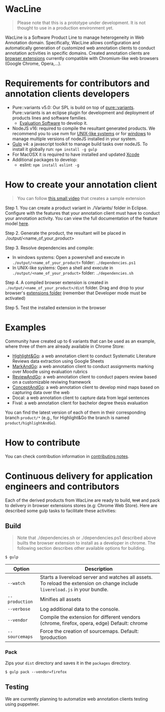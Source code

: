 ﻿# WacLine
> Please note that this is a prototype under development. It is not thought to use in a production environment yet.

WacLine is a Software Product Line to manage heterogeneity in Web Annotation domain. Specifically, WacLine allows configuration and automatically generation of customized web annotation clients to conduct annotation activities in specific domains.
Created annotation clients are [browser extensions](https://developer.mozilla.org/en-US/docs/Mozilla/Add-ons/WebExtensions) currently compatible with Chromium-like web browsers (Google Chrome, Opera,...).

# Requirements for contributors and annotation clients developers
* Pure::variants v5.0: Our SPL is build on top of [pure::variants](https://www.pure-systems.com/). Pure::variants is an eclipse plugin for development and deployment of products lines and software families.
  * [Evaluation Software](https://www.pure-systems.com/support/purevariants-download) to develop it. 
* NodeJS v16: required to compile the resultant generated products. We recommend you to use nvm for [UNIX-like systems](https://github.com/nvm-sh/nvm) or for [windows](https://github.com/coreybutler/nvm-windows) to manage multiple versions of nodeJS installed in your system.
* [Gulp](https://gulpjs.com/) v4: a javascript toolkit to manage build tasks over nodeJS. To install it globally run:
`npm install -g gulp`
* For MacOSX it is required to have installed and updated [Xcode](https://developer.apple.com/xcode/)
* Additional packages to develop:
  * eslint: `npm install eslint -g`

# How to create your annotation client
> You can follow [this small video](https://go.haritzmedina.com/waclineVideo) that creates a sample extension 

Step 1. You can create a product variant in ./Variants/ folder in Eclipse. Configure with the features that your annotation client must have to conduct your annotation activity. You can view the full documentation of the feature model [here](https://onekin.github.io/WacLine/featureModel/).

Step 2. Generate the product, the resultant will be placed in ./output/<name_of_your_product>

Step 3. Resolve dependencies and compile:
* In windows systems: Open a powershell and execute in `./output/<name_of_your_product>` folder:
`./dependencies.ps1`
* In UNIX-like systems: Open a shell and execute in `./output/<name_of_your_product>` folder:
`./dependencies.sh`

Step 4. A compiled browser extension is created in `./output/<name_of_your_product>/dist` folder. Drag and drop to your browser's [extensions folder](chrome://extensions/) (remember that Developer mode must be activated)

Step 5. Test the installed extension in the browser

# Examples
Community have created up to 6 variants that can be used as an example, where three of them are already available in Chrome Store:
* [Highlight&Go](https://chrome.google.com/webstore/detail/highlightgo/bihmalipgnlomidlpekdnoohiejppfmo): a web annotation client to conduct Systematic Literature Reviews data extraction using Google Sheets
* [MarkAndGo](https://chrome.google.com/webstore/detail/markgo/kjedcndgienemldgjpjjnhjdhfoaocfa): a web annotation client to conduct assignments marking over Moodle using evaluation rubrics
* [ReviewAndGo](https://chrome.google.com/webstore/detail/reviewgo/hgiannlbfceoomjmcgedbmkfeblbcogi?hl=en): a web annotation client to conduct papers review based on a customizable reviwing framework
* [ConceptAndGo](https://chrome.google.com/webstore/detail/conceptgo/oacbaceaekfkgeegdfknnhnjdghaokpa?hl=es): a web annotation client to develop mind maps based on capturing data over the web
* Docal: a web annotation client to capture data from legal sentences
* Fival: a web annotation client for bachelor degree thesis evaluation

You can find the latest version of each of them in their corresponding branch `product/*` (e.g., for Highlight&Go the branch is named `product/highlightAndGo`).

# How to contribute
You can check contribution information in [contributing notes](CONTRIBUTING.md).

# Continuous delivery for application engineers and contributors
Each of the derived products from WacLine are ready to build, ~~test~~ and pack to delivery in browser extensions stores (e.g: Chrome Web Store).
Here are described some gulp tasks to facilitate these activities:

## Build
> Note that ./dependencies.sh or ./dependencies.ps1 described above builts the browser extension to install as a developer in chrome. The following section describes other available options for building.

    $ gulp

| Option         | Description                                                                                                                                           |
|----------------|-------------------------------------------------------------------------------------------------------------------------------------------------------|
| `--watch`      | Starts a livereload server and watches all assets. <br>To reload the extension on change include `livereload.js` in your bundle.                      |
| `--production` | Minifies all assets                                                                                                                                   |
| `--verbose`    | Log additional data to the console.                                                                                                                   |
| `--vendor`     | Compile the extension for different vendors (chrome, firefox, opera, edge)  Default: chrome                                                                 |
| `--sourcemaps` | Force the creation of sourcemaps. Default: !production                                                                                                |

### Pack

Zips your `dist` directory and saves it in the `packages` directory.

    $ gulp pack --vendor=firefox
 
## Testing

We are currently planning to automatize web annotation clients testing using puppeteer.
